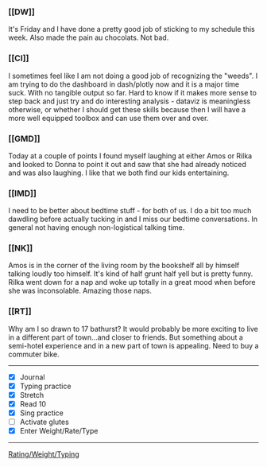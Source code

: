 ### [[DW]]
It's Friday and I have done a pretty good job of sticking to my schedule this week. Also made the pain au chocolats. Not bad.

### [[CI]]
I sometimes feel like I am not doing a good job of recognizing the "weeds". I am trying to do the dashboard in dash/plotly now and it is a major time suck. With no tangible output so far. Hard to know if it makes more sense to step back and just try and do interesting analysis - dataviz is meaningless otherwise, or whether I should get these skills because then I will have a more well equipped toolbox and can use them over and over.

### [[GMD]]
Today at a couple of points I found myself laughing at either Amos or Rilka and looked to Donna to point it out and saw that she had already noticed and was also laughing. I like that we both find our kids entertaining.

### [[IMD]]
I need to be better about bedtime stuff - for both of us. I do a bit too much dawdling before actually tucking in and I miss our bedtime conversations. In general not having enough non-logistical talking time.

### [[NK]]
Amos is in the corner of the living room by the bookshelf all by himself talking loudly too himself. It's kind of half grunt half yell but is pretty funny. Rilka went down for a nap and woke up totally in a great mood when before she was inconsolable. Amazing those naps.

### [[RT]]
Why am I so drawn to 17 bathurst? It would probably be more exciting to live in a different part of town...and closer to friends. But something about a semi-hotel experience and in a new part of town is appealing. Need to buy a commuter bike.

---
- [x] Journal
- [x] Typing practice
- [x] Stretch
- [x] Read 10
- [x] Sing practice
- [ ] Activate glutes
- [x] Enter Weight/Rate/Type
---

[Rating/Weight/Typing](https://docs.google.com/spreadsheets/d/1p6cinTqipnxyiSCgPBAWp2cAHA5q6P0NL58bNCxedCY/edit#gid=0)
